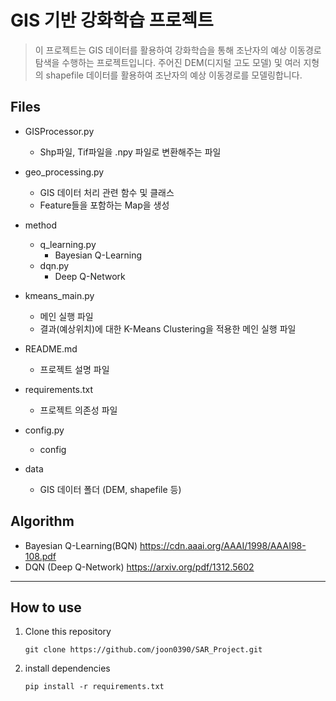 # GIS 기반 강화학습 프로젝트

> 이 프로젝트는 GIS 데이터를 활용하여 강화학습을 통해 조난자의 예상 이동경로 탐색을 수행하는 프로젝트입니다. 주어진 DEM(디지털 고도 모델) 및 여러 지형의 shapefile 데이터를 활용하여 조난자의 예상 이동경로를 모델링합니다.

## Files
- GISProcessor.py
    - Shp파일, Tif파일을 .npy 파일로 변환해주는 파일
      
- geo_processing.py 
    - GIS 데이터 처리 관련 함수 및 클래스
    - Feature들을 포함하는 Map을 생성
      
- method
    - q_learning.py 
        - Bayesian Q-Learning 
    - dqn.py
        - Deep Q-Network
          
- kmeans_main.py 
    - 메인 실행 파일
    - 결과(예상위치)에 대한 K-Means Clustering을 적용한 메인 실행 파일
      
- README.md
    - 프로젝트 설명 파일
      
- requirements.txt 
    - 프로젝트 의존성 파일
      
- config.py
    - config
      
- data 
    - GIS 데이터 폴더 (DEM, shapefile 등)

## Algorithm

- Bayesian Q-Learning(BQN)
    https://cdn.aaai.org/AAAI/1998/AAAI98-108.pdf
- DQN (Deep Q-Network)
    https://arxiv.org/pdf/1312.5602

---
## How to use
1. Clone this repository
   ``` 
   git clone https://github.com/joon0390/SAR_Project.git
   ``` 

2. install dependencies
   ```
   pip install -r requirements.txt
   ``` 

